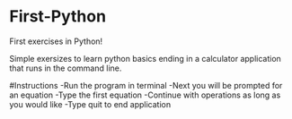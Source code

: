 # First-Python
First exercises in Python!

Simple exersizes to learn python basics ending in a calculator application that runs in the command line. 

#Instructions
-Run the program in terminal
-Next you will be prompted for an equation
-Type the first equation
-Continue with operations as long as you would like
-Type quit to end application
